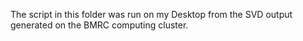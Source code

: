 The script in this folder was run on my Desktop from the SVD output generated on the BMRC computing cluster.
